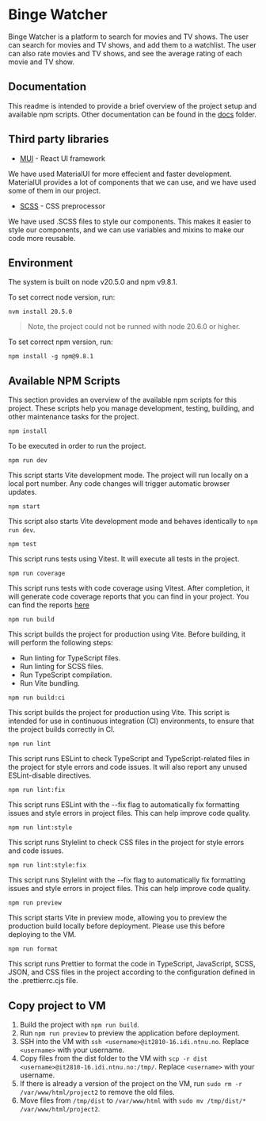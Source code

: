 # Binge Watcher

Binge Watcher is a platform to search for movies and TV shows. The user can search for movies and TV shows, and add them to a watchlist. The user can also rate movies and TV shows, and see the average rating of each movie and TV show.

## Documentation

This readme is intended to provide a brief overview of the project setup and available npm scripts.
Other documentation can be found in the [docs](./docs) folder.

## Third party libraries

- [MUI](https://mui.com/) - React UI framework

We have used MaterialUI for more effecient and faster development. MaterialUI provides a lot of components that we can use, and we have used some of them in our project.

- [SCSS](https://sass-lang.com/) - CSS preprocessor

We have used .SCSS files to style our components. This makes it easier to style our components, and we can use variables and mixins to make our code more reusable.

## Environment

The system is built on node v20.5.0 and npm v9.8.1.

To set correct node version, run:

```cli
nvm install 20.5.0
```

> Note, the project could not be runned with node 20.6.0 or higher.

To set correct npm version, run:

```cli
npm install -g npm@9.8.1
```

## Available NPM Scripts

This section provides an overview of the available npm scripts for this project. These scripts help you manage development, testing, building, and other maintenance tasks for the project.

```
npm install
```

To be executed in order to run the project.

```
npm run dev
```

This script starts Vite development mode. The project will run locally on a local port number. Any code changes will trigger automatic browser updates.

```
npm start
```

This script also starts Vite development mode and behaves identically to `npm run dev`.

```cli
npm test
```

This script runs tests using Vitest. It will execute all tests in the project.

```cli
npm run coverage
```

This script runs tests with code coverage using Vitest. After completion, it will generate code coverage reports that you can find in your project. You can find the reports [here](./coverage/index.html)

```
npm run build
```

This script builds the project for production using Vite. Before building, it will perform the following steps:

- Run linting for TypeScript files.
- Run linting for SCSS files.
- Run TypeScript compilation.
- Run Vite bundling.

```
npm run build:ci
```

This script builds the project for production using Vite. This script is intended for use in continuous integration (CI) environments, to ensure that the project builds correctly in CI.

```cli
npm run lint
```

This script runs ESLint to check TypeScript and TypeScript-related files in the project for style errors and code issues. It will also report any unused ESLint-disable directives.

```cli
npm run lint:fix
```

This script runs ESLint with the --fix flag to automatically fix formatting issues and style errors in project files. This can help improve code quality.

```cli
npm run lint:style
```

This script runs Stylelint to check CSS files in the project for style errors and code issues.

```cli
npm run lint:style:fix
```

This script runs Stylelint with the --fix flag to automatically fix formatting issues and style errors in project files. This can help improve code quality.

```cli
npm run preview
```

This script starts Vite in preview mode, allowing you to preview the production build locally before deployment. Please use this before deploying to the VM.

```cli
npm run format
```

This script runs Prettier to format the code in TypeScript, JavaScript, SCSS, JSON, and CSS files in the project according to the configuration defined in the .prettierrc.cjs file.

## Copy project to VM

1. Build the project with `npm run build`.
2. Run `npm run preview` to preview the application before deployment.
3. SSH into the VM with `ssh <username>@it2810-16.idi.ntnu.no`. Replace `<username>` with your username.
4. Copy files from the dist folder to the VM with `scp -r dist <username>@it2810-16.idi.ntnu.no:/tmp/`. Replace `<username>` with your username.
5. If there is already a version of the project on the VM, run `sudo rm -r /var/www/html/project2` to remove the old files.
6. Move files from `/tmp/dist` to `/var/www/html` with `sudo mv /tmp/dist/* /var/www/html/project2`.
